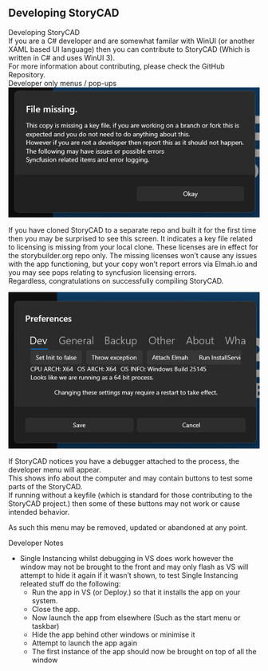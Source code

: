 ## Developing StoryCAD ##
Developing StoryCAD <br/>
If you are a C# developer and are somewhat familar with WinUI (or another XAML based UI language) then you can contribute to StoryCAD (Which is written in C# and uses WinUI 3). <br/>
For more information about contributing, please check the GitHub Repository. <br/>
Developer only menus / pop-ups <br/>
![](Clipboard-Image-98.png)

If you have cloned StoryCAD to a separate repo and built it for the first time then you may be surprised to see this screen. It indicates a key file related to licensing is missing from your local clone. These licenses are in effect for the storybuilder.org repo only. The missing licenses won’t cause any issues with the app functioning, but your copy won’t report errors via Elmah.io and you may see pops relating to syncfusion licensing errors. <br/>
Regardless, congratulations on successfully compiling StoryCAD. <br/>

![](Clipboard-Image-99.png)

If StoryCAD notices you have a debugger attached to the process, the developer menu will appear. <br/>
This shows info about the computer and may contain buttons to test some parts of the StoryCAD. <br/>
If running without a keyfile (which is standard for those contributing to the StoryCAD project.) then some of these buttons may not work or cause intended behavior. <br/>

As such this menu may be removed, updated or abandoned at any point. <br/>

Developer Notes <br/>
- Single Instancing whilst debugging in VS does work however the window may not be brought to the front and may only flash as VS will attempt to hide it again if it wasn’t shown, to test Single Instancing releated stuff do the following: <br/>
	- Run the app in VS (or Deploy.) so that it installs the app on your system. <br/>
	- Close the app. <br/>
	- Now launch the app from elsewhere (Such as the start menu or taskbar) <br/>
	- Hide the app behind other windows or minimise it <br/>
	- Attempt to launch the app again <br/>
	- The first instance of the app should now be brought on top of all the window <br/>

